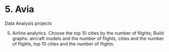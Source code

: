# 5. Avia
Data Analysis projects

5. Airline analytics. Choose the top 10 cities by the number of flights; Build graphs: aircraft models and the number of flights, cities and the number of flights, top 10 cities and the number of flights.